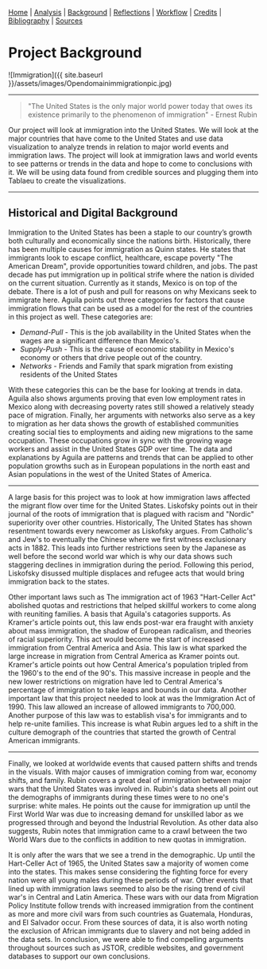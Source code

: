 [Home](https://michaelrappa.github.io/usa-migration/) |
[Analysis](https://michaelrappa.github.io/usa-migration/pages/analysis.html) |
[Background](https://michaelrappa.github.io/usa-migration/pages/background.html) |
[Reflections](https://michaelrappa.github.io/usa-migration/pages/reflections.html) |
[Workflow](https://michaelrappa.github.io/usa-migration/pages/workflow.html) |
[Credits](https://michaelrappa.github.io/usa-migration/pages/credits.html) |
[Bibliography](https://michaelrappa.github.io/usa-migration/pages/bibliography.html) |
[Sources](https://michaelrappa.github.io/usa-migration/pages/sources.html)



# Project Background

![Immigration]({{ site.baseurl }}/assets/images/Opendomainimmigrationpic.jpg)


---
> "The United States is the only major world power
 today that owes its existence primarily to the phenomenon of
 immigration" - Ernest Rubin
 
Our project will look at immigration into the United States. We will look at the major countries that have come to the United States and use data visualization to analyze trends in relation to major world events and immigration laws. The project will look at immigration laws and world events to see patterns or trends in the data and hope to come to conclusions with it. We will be using data found from credible sources and plugging them into Tablaeu to create the visualizations. 



---

## Historical and Digital Background

Immigration to the United States has been a staple to our country’s growth both culturally and economically since the nations birth. Historically, there has been multiple causes for immigration as Quinn states. He states that immigrants look to escape conflict, healthcare, escape poverty "The American Dream", provide opportunities toward children, and jobs. The past decade has put immigration up in political strife where the nation is divided on the current situation. Currently as it stands, Mexico is on top of the debate. There is a lot of push and pull for reasons on why Mexicans seek to immigrate here.  Aguila points out three categories for factors that cause immigration flows that can be used as a model for the rest of the countries in this project as well. These categories are:

* _Demand-Pull_ - This is the job availability in the United States when the wages are a significant difference than Mexico's. 
* _Supply-Push_ - This is the cause of economic stability in Mexico's economy or others that drive people out of the country.
* _Networks_ - Friends and Family that spark migration from existing residents of the United States

With these categories this can be the base for looking at trends in data. Aguila also shows arguments proving that even low employment rates in Mexico along with decreasing poverty rates still showed a relatively steady pace of migration. Finally, her arguments with networks also serve as a key to migration as her data shows the growth of established communities creating social ties to employments and aiding new migrations to the same occupation. These occupations grow in sync with the growing wage workers and assist in the United States GDP over time. The data and explanations by Aguila are patterns and trends that can be applied to other population growths such as in European populations in the north east and Asian populations in the west of the United States of America. 

---

A large basis for this project was to look at how immigration laws affected the migrant flow over time for the United States. Liskofsky points out in their journal of the roots of immigration that is plagued with racism and "Nordic" superiority over other countries. Historically, The United States has shown resentment towards every newcomer as Liskofsky argues. From Catholic's and Jew's to eventually the Chinese where we first witness exclusionary acts in 1882. This leads into further restrictions seen by the Japanese as well before the second world war which is why our data shows such staggering declines in immigration during the period. Following this period, Liskofsky disussed multiple displaces and refugee acts that would bring immigration back to the states. 

Other important laws such as The immigration act of 1963 "Hart-Celler Act" abolished quotas and restrictions that helped skillful workers to come along with reuniting families. A basis that Aguila's catagories supports. As Kramer's article points out, this law ends post-war era fraught with anxiety about mass immigration, the shadow of European radicalism, and theories of racial superiority. This act would become the start of increased immigration from Central America and Asia. This law is what sparked the large increase in migration from Central America as Kramer points out. Kramer's article points out how Central America's population tripled from the 1960's to the end of the 90's. This massive increase in people and the new lower restrictions on migration have led to Central America's percentage of immigration to take leaps and bounds in our data. Another important law that this project needed to look at was the Immigration Act of 1990. This law allowed an increase of allowed immigrants to 700,000. Another purpose of this law was to establish visa's for immigrants and to help re-unite families. This increase is what Rubin argues led to a shift in the culture demograph of the countries that started the growth of Central American immigrants. 

---

Finally, we looked at worldwide events that caused pattern shifts and trends in the visuals. With major causes of immigration coming from war, economy shifts, and family. Rubin covers a great deal of immigration between major wars that the United States was involved in. Rubin's data sheets all point out the demographs of immigrants during these times were to no one's surprise: white males. He points out the cause for immigration up until the First World War was due to increasing demand for unskilled labor as we progressed through and beyond the Industrial Revolution. As other data also suggests, Rubin notes that immigration came to a crawl between the two World Wars due to the conflicts in addition to new quotas in immigration. 

It is only after the wars that we see a trend in the demographic. Up until the Hart-Celler Act of 1965, the United States saw a majority of women come into the states. This makes sense considering the fighting force for every nation were all young males during these periods of war. Other events that lined up with immigration laws seemed to also be the rising trend of civil war's in Central and Latin America. These wars with our data from Migration Policy Institute follow trends with increased immigration from the continent as more and more civil wars from such countries as Guatemala, Honduras, and El Salvador occur. From these sources of data, it is also worth noting the exclusion of African immigrants due to slavery and not being added in the data sets. In conclusion, we were able to find compelling arguments throughout sources such as JSTOR, credible websites, and government databases to support our own conclusions. 

